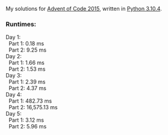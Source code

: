 My solutions for [Advent of Code 2015](https://adventofcode.com/2015), written in [Python 3.10.4](https://www.python.org/).

### Runtimes:  
Day 1:  
&nbsp;&nbsp;Part 1: 0.18 ms  
&nbsp;&nbsp;Part 2: 9.25 ms  
Day 2:  
&nbsp;&nbsp;Part 1: 1.66 ms  
&nbsp;&nbsp;Part 2: 1.53 ms  
Day 3:  
&nbsp;&nbsp;Part 1: 2.39 ms  
&nbsp;&nbsp;Part 2: 4.37 ms  
Day 4:  
&nbsp;&nbsp;Part 1: 482.73 ms  
&nbsp;&nbsp;Part 2: 16,575.13 ms  
Day 5:  
&nbsp;&nbsp;Part 1: 3.12 ms  
&nbsp;&nbsp;Part 2: 5.96 ms  
